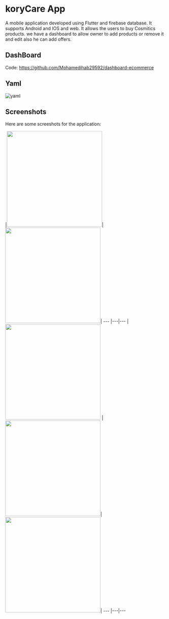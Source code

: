 # koryCare App

A mobile application developed using Flutter and firebase database. It supports Android and IOS and web.
 It allows the users to buy Cosmitics products. we have a dashboard to allow owner to add products or remove it and edit also he can add offers.

## DashBoard

Code: https://github.com/Mohamedihab29592/dashboard-ecommerce

## Yaml
![yaml](https://github.com/Mohamedihab29592/koryCareApp/assets/64233832/85fd04e7-e5df-424b-9efb-1f20b316f1bf)


## Screenshots
Here are some screeshots for the application:


|<img src="https://github.com/Mohamedihab29592/koryCareApp/assets/64233832/e8200659-4834-4170-bcb0-85bd443a81be.jpeg" width="300">| <img src="https://github.com/Mohamedihab29592/koryCareApp/assets/64233832/f2610773-b7d3-4494-be57-2d2a9705a305.jpeg" width="300">| 
--- |---|---
|<img src="https://github.com/Mohamedihab29592/koryCareApp/assets/64233832/5ec3eaa5-3b77-4eac-af8c-68d5998f9d0f.jpeg" width="300"> | <img src="https://github.com/Mohamedihab29592/koryCareApp/assets/64233832/ed621fde-d956-4313-9d27-f69711ef9250.jpeg" width="300">|<img src="https://github.com/Mohamedihab29592/koryCareApp/assets/64233832/da44130c-79f3-424d-9e29-58a5a8416955.jpeg" width="300">|
--- |---|---

